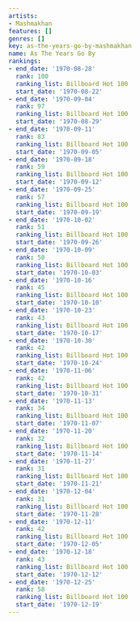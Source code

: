 ```yaml
---
artists:
- Mashmakhan
features: []
genres: []
key: as-the-years-go-by-mashmakhan
name: As The Years Go By
rankings:
- end_date: '1970-08-28'
  rank: 100
  ranking_list: Billboard Hot 100
  start_date: '1970-08-22'
- end_date: '1970-09-04'
  rank: 97
  ranking_list: Billboard Hot 100
  start_date: '1970-08-29'
- end_date: '1970-09-11'
  rank: 83
  ranking_list: Billboard Hot 100
  start_date: '1970-09-05'
- end_date: '1970-09-18'
  rank: 59
  ranking_list: Billboard Hot 100
  start_date: '1970-09-12'
- end_date: '1970-09-25'
  rank: 57
  ranking_list: Billboard Hot 100
  start_date: '1970-09-19'
- end_date: '1970-10-02'
  rank: 51
  ranking_list: Billboard Hot 100
  start_date: '1970-09-26'
- end_date: '1970-10-09'
  rank: 50
  ranking_list: Billboard Hot 100
  start_date: '1970-10-03'
- end_date: '1970-10-16'
  rank: 45
  ranking_list: Billboard Hot 100
  start_date: '1970-10-10'
- end_date: '1970-10-23'
  rank: 43
  ranking_list: Billboard Hot 100
  start_date: '1970-10-17'
- end_date: '1970-10-30'
  rank: 42
  ranking_list: Billboard Hot 100
  start_date: '1970-10-24'
- end_date: '1970-11-06'
  rank: 42
  ranking_list: Billboard Hot 100
  start_date: '1970-10-31'
- end_date: '1970-11-13'
  rank: 34
  ranking_list: Billboard Hot 100
  start_date: '1970-11-07'
- end_date: '1970-11-20'
  rank: 32
  ranking_list: Billboard Hot 100
  start_date: '1970-11-14'
- end_date: '1970-11-27'
  rank: 31
  ranking_list: Billboard Hot 100
  start_date: '1970-11-21'
- end_date: '1970-12-04'
  rank: 31
  ranking_list: Billboard Hot 100
  start_date: '1970-11-28'
- end_date: '1970-12-11'
  rank: 42
  ranking_list: Billboard Hot 100
  start_date: '1970-12-05'
- end_date: '1970-12-18'
  rank: 43
  ranking_list: Billboard Hot 100
  start_date: '1970-12-12'
- end_date: '1970-12-25'
  rank: 58
  ranking_list: Billboard Hot 100
  start_date: '1970-12-19'
---
```


